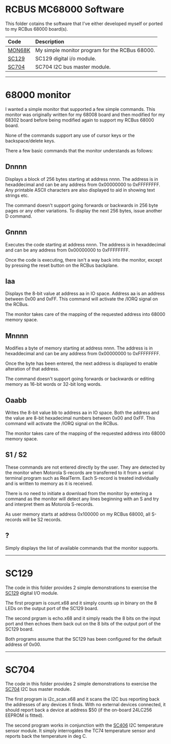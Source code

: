 # RCBUS MC68000 Software

This folder cotains the software that I've either developed myself or ported to my RCBus 68000 board(s).

| Code | Description |
| :---- | :---- |
| [MON68K](#68000-monitor) | My simple monitor program for the RCBus 68000. |
| [SC129](#sc129) | SC129 digital i/o module. |
| [SC704](#sc704) | SC704 I2C bus master module. |

---

# 68000 monitor

I wanted a simple monitor that supported a few simple commands. This monitor was originally written for my 68008 board and then modified for my 68302 board before being modified again to support my RCBus 68000 board.

None of the commands support any use of cursor keys or the backspace/delete keys.

There a few basic commands that the monitor understands as follows:

## Dnnnn

Displays a block of 256 bytes starting at address nnnn. The address is in hexaddecimal and can be any address from 0x00000000 to 0xFFFFFFFF. Any printable ASCII characters are also displayed to aid in showing text strings etc.

The command doesn't support going forwards or backwards in 256 byte pages or any other variations. To display the next 256 bytes, issue another D command.

## Gnnnn

Executes the code starting at address nnnn. The address is in hexaddecimal and can be any address from 0x00000000 to 0xFFFFFFFF.

Once the code is executing, there isn't a way back into the monitor, except by pressing the reset button on the RCBus backplane.

## Iaa

Displays the 8-bit value at address aa in IO space. Address aa is an address between 0x00 and 0xFF. This command will activate the /IORQ signal on the RCBus.

The monitor takes care of the mapping of the requested address into 68000 memory space.

## Mnnnn

Modifies a byte of memory starting at address nnnn. The address is in hexaddecimal and can be any address from 0x00000000 to 0xFFFFFFFF.

Once the byte has been entered, the next address is displayed to enable alteration of that address.

The command doesn't support going forwards or backwards or editing memory as 16-bit words or 32-bit long words.

## Oaabb

Writes the 8-bit value bb to address aa in IO space. Both the address and the value are 8-bit hexadecimal numbers between 0x00 and 0xFF. This command will activate the /IORQ signal on the RCBus.

The monitor takes care of the mapping of the requested address into 68000 memory space.

## S1 / S2

These commands are not entered directly by the user. They are detected by the monitor when Motorola S-records are transferred to it from a serial terminal program such as RealTerm. Each S-record is treated individually and is written to memory as it is received.

There is no need to initiate a download from the monitor by entering a command as the monitor will detect any lines beginning with an S and try and interpret them as Motorola S-records.
 
As user memory starts at address 0x100000 on my RCBus 68000, all S-records will be S2 records.

## ?

Simply displays the list of available commands that the monitor supports.

---

# SC129

The code in this folder provides 2 simple demonstrations to exercise the [SC129](https://smallcomputercentral.com/rcbus/sc100-series/sc129-digital-i-o-rc2014/) digital I/O module.

The first program is count.x68 and it simply counts up in binary on the 8 LEDs on the output port of the SC129 board.

The second prgram is echo.x68 and it simply reads the 8 bits on the input port and then echoes them back out on the 8 bits of the output port of the SC129 board.

Both programs assume that the SC129 has been configured for the default address of 0x00. 

---

# SC704

The code in this folder provides 2 simple demonstrations to exercise the [SC704](https://smallcomputercentral.com/rcbus/sc700-series/sc704-rcbus-i2c-bus-master/) I2C bus master module.

The first program is i2c_scan.x68 and it scans the I2C bus reporting back the addresses of any devices it finds. With no external devices connected, it should report back a device at address $50 (if the on-board 24LC256 EEPROM is fitted).

The second program works in conjunction with the [SC406](https://smallcomputercentral.com/i2c-bus-modules/sc406-i2c-temperature-sensor-module/) I2C temperature sensor module. It simply interrogates the TC74 temperature sensor and reports back the temperature in deg C.

